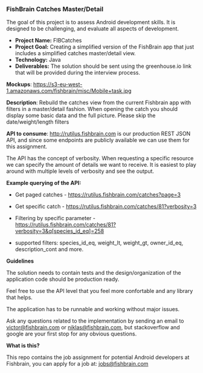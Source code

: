 ### FishBrain Catches Master/Detail

The goal of this project is to assess Android development skills. It is designed to be challenging, and evaluate all aspects of development.

- **Project Name:** FIBCatches
- **Project Goal:** Creating a simplified version of the FishBrain app that just includes a simplified catches master/detail view.
- **Technology:** Java
- **Deliverables:** The solution should be sent using the greenhouse.io link that will be provided during the interview process.

**Mockups**: https://s3-eu-west-1.amazonaws.com/fishbrain/misc/Mobile+task.jpg

**Description**: Rebuild the catches view from the current Fishbrain app with filters in a master/detail fashion. When opening the catch you should display some basic data and the full picture. Please skip the date/weight/length filters

**API to consume**: http://rutilus.fishbrain.com is our production REST JSON API, and since some endpoints are publicly available we can use them for this assignment.

The API has the concept of verbosity. When requesting a specific resource we can specify the amount of details we want to receive. It is easiest to play around with multiple levels of verbosity and see the output.

**Example querying of the API:**

- Get paged catches - https://rutilus.fishbrain.com/catches?page=3
- Get specific catch - https://rutilus.fishbrain.com/catches/81?verbosity=3

- Filtering by specific parameter - https://rutilus.fishbrain.com/catches/81?verbosity=3&q[species_id_eq]=258

- supported filters: species_id_eq, weight_lt, weight_gt, owner_id_eq, description_cont and more. 


**Guidelines**

The solution needs to contain tests and the design/organization of the application code should be production ready. 

Feel free to use the API level that you feel more confortable and any library that helps.

The application has to be runnable and working without major issues.

Ask any questions related to the implementation by sending an email to victor@fishbrain.com or niklas@fishbrain.com, but stackoverflow and google are your first stop for any obvious questions.

**What is this?**

This repo contains the job assignment for potential Android developers at Fishbrain, you can apply for a job at: jobs@fishbrain.com


